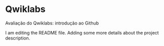 # Qwiklabs
Avaliação do Qwiklabs: introdução ao Github

I am editing the README file. Adding some more details about the project description.
